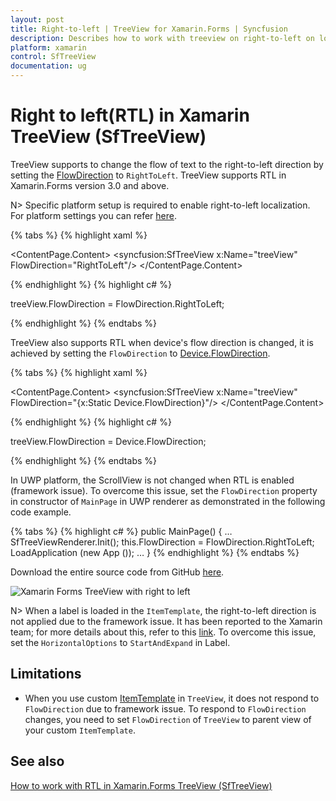 ```yaml
---
layout: post
title: Right-to-left | TreeView for Xamarin.Forms | Syncfusion
description: Describes how to work with treeview on right-to-left on localization and in Xamarin.Forms platforms.
platform: xamarin
control: SfTreeView
documentation: ug
---
```


# Right to left(RTL) in Xamarin TreeView (SfTreeView)

TreeView supports to change the flow of text to the right-to-left direction by setting the [FlowDirection](https://docs.microsoft.com/en-us/dotnet/api/xamarin.forms.visualelement.flowdirection?view=xamarin-forms#Xamarin_Forms_VisualElement_FlowDirection) to `RightToLeft`. TreeView supports RTL in Xamarin.Forms version 3.0 and above.

N> Specific platform setup is required to enable right-to-left localization. For platform settings you can refer [here](https://docs.microsoft.com/en-us/xamarin/xamarin-forms/app-fundamentals/localization/right-to-left#platform-setup).

{% tabs %}
{% highlight xaml %}

<ContentPage  xmlns:x="http://schemas.microsoft.com/winfx/2009/xaml"
              xmlns:syncfusion="clr-namespace:Syncfusion.XForms.TreeView;assembly=Syncfusion.SfTreeView.XForms">
    <ContentPage.Content>
       <syncfusion:SfTreeView x:Name="treeView" FlowDirection="RightToLeft"/>
    </ContentPage.Content>
</ContentPage>

{% endhighlight %}
{% highlight c# %}

treeView.FlowDirection = FlowDirection.RightToLeft;

{% endhighlight %}
{% endtabs %}

TreeView also supports RTL when device's flow direction is changed, it is achieved by setting the `FlowDirection` to [Device.FlowDirection](https://docs.microsoft.com/en-us/dotnet/api/xamarin.forms.device.flowdirection?view=xamarin-forms#Xamarin_Forms_Device_FlowDirection).

{% tabs %}
{% highlight xaml %}

<ContentPage  xmlns:x="http://schemas.microsoft.com/winfx/2009/xaml"
              xmlns:syncfusion="clr-namespace:Syncfusion.XForms.TreeView;assembly=Syncfusion.SfTreeView.XForms">
    <ContentPage.Content>
       <syncfusion:SfTreeView x:Name="treeView" FlowDirection="{x:Static Device.FlowDirection}"/>
    </ContentPage.Content>
</ContentPage>

{% endhighlight %}
{% highlight c# %}

treeView.FlowDirection = Device.FlowDirection;

{% endhighlight %}
{% endtabs %}

In UWP platform, the ScrollView is not changed when RTL is enabled (framework issue). To overcome this issue, set the `FlowDirection` property in constructor of `MainPage` in UWP renderer as demonstrated in the following code example.

{% tabs %}
{% highlight c# %}
public MainPage()
{
    …
    SfTreeViewRenderer.Init();
    this.FlowDirection = FlowDirection.RightToLeft;
    LoadApplication (new App ());
    …
}
{% endhighlight %} 
{% endtabs %}

Download the entire source code from GitHub [here](https://github.com/SyncfusionExamples/treeview-xamarin-right-to-left).

![Xamarin Forms TreeView with right to left](TreeView_images/Right-To-Left-Xamarin-Forms-TreeView.png)

N> When a label is loaded in the `ItemTemplate`, the right-to-left direction is not applied due to the framework issue. It has been reported to the Xamarin team; for more details about this, refer to this [link](https://github.com/xamarin/Xamarin.Forms/issues/3611). To overcome this issue, set the `HorizontalOptions` to `StartAndExpand` in Label.

## Limitations

* When you use custom [ItemTemplate](https://help.syncfusion.com/cr/xamarin/Syncfusion.XForms.TreeView.SfTreeView.html#Syncfusion_XForms_TreeView_SfTreeView_ItemTemplate) in `TreeView`, it does not respond to `FlowDirection` due to framework issue. To respond to `FlowDirection` changes, you need to set `FlowDirection` of `TreeView` to parent view of your custom `ItemTemplate`.

## See also

[How to work with RTL in Xamarin.Forms TreeView (SfTreeView)](https://www.syncfusion.com/kb/11414/how-to-work-with-rtl-in-xamarin-forms-treeview-sftreeview)